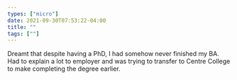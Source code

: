 ```yaml
---
types: ["micro"]
date: 2021-09-30T07:53:22-04:00
title: ""
tags: [""]
---
```

Dreamt that despite having a PhD, I had somehow never finished my BA. Had to explain a lot to employer and was trying to transfer to Centre College to make completing the degree earlier.
